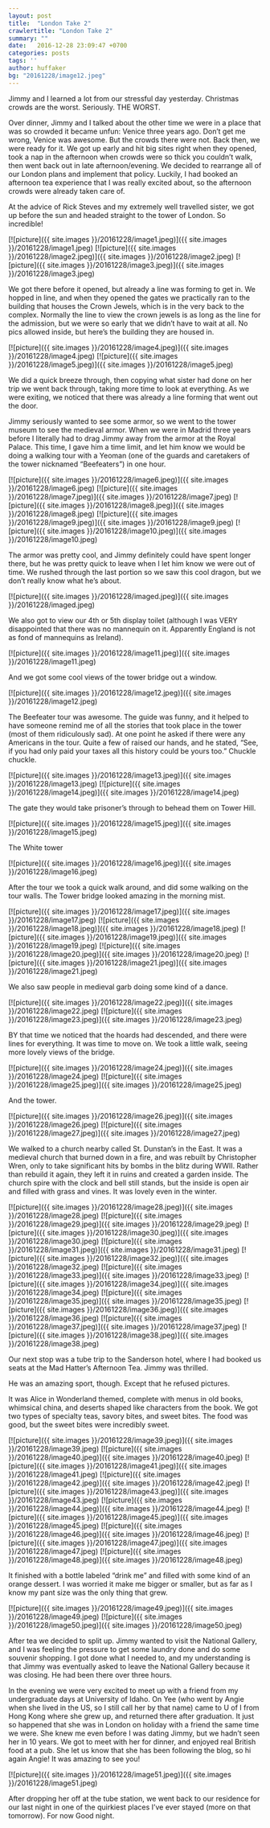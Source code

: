 ```yaml
---
layout: post
title:  "London Take 2"
crawlertitle: "London Take 2"
summary: ""
date:   2016-12-28 23:09:47 +0700
categories: posts
tags: ''
author: huffaker
bg: "20161228/image12.jpeg"
---
```


Jimmy and I learned a lot from our stressful day yesterday. Christmas crowds are the worst. Seriously. THE WORST.

Over dinner, Jimmy and I talked about the other time we were in a place that was so crowded it became unfun: Venice three years ago. Don’t get me wrong, Venice was awesome. But the crowds there were not. Back then, we were ready for it. We got up early and hit big sites right when they opened, took a nap in the afternoon when crowds were so thick you couldn’t walk, then went back out in late afternoon/evening. We decided to rearrange all of our London plans and implement that policy. Luckily, I had booked an afternoon tea experience that I was really excited about, so the afternoon crowds were already taken care of.

At the advice of Rick Steves and my extremely well travelled sister, we got up before the sun and headed straight to the tower of London. So incredible!

[![picture]({{ site.images }}/20161228/image1.jpeg)]({{ site.images }}/20161228/image1.jpeg)
 [![picture]({{ site.images }}/20161228/image2.jpeg)]({{ site.images }}/20161228/image2.jpeg) 
 [![picture]({{ site.images }}/20161228/image3.jpeg)]({{ site.images }}/20161228/image3.jpeg) 

We got there before it opened, but already a line was forming to get in. We hopped in line, and when they opened the gates we practically ran to the building that houses the Crown Jewels, which is in the very back to the complex. Normally the line to view the crown jewels is as long as the line for the admission, but we were so early that we didn’t have to wait at all. No pics allowed inside, but here’s the building they are housed in.

[![picture]({{ site.images }}/20161228/image4.jpeg)]({{ site.images }}/20161228/image4.jpeg)
[![picture]({{ site.images }}/20161228/image5.jpeg)]({{ site.images }}/20161228/image5.jpeg)

 We did a quick breeze through, then copying what sister had done on her trip we went back through, taking more time to look at everything. As we were exiting, we noticed that there was already a line forming that went out the door. 

Jimmy seriously wanted to see some armor, so we went to the tower museum to see the medieval armor. When we were in Madrid three years before I literally had to drag Jimmy away from the armor at the Royal Palace. This time, I gave him a time limit, and let him know we would be doing a walking tour with a Yeoman (one of the guards and caretakers of the tower nicknamed “Beefeaters”) in one hour. 
 
[![picture]({{ site.images }}/20161228/image6.jpeg)]({{ site.images }}/20161228/image6.jpeg)
[![picture]({{ site.images }}/20161228/image7.jpeg)]({{ site.images }}/20161228/image7.jpeg)
[![picture]({{ site.images }}/20161228/image8.jpeg)]({{ site.images }}/20161228/image8.jpeg)
[![picture]({{ site.images }}/20161228/image9.jpeg)]({{ site.images }}/20161228/image9.jpeg)
[![picture]({{ site.images }}/20161228/image10.jpeg)]({{ site.images }}/20161228/image10.jpeg)
 
The armor was pretty cool, and Jimmy definitely could have spent longer there, but he was pretty quick to leave when I let him know we were out of time. We rushed through the last portion so we saw this cool dragon, but we don’t really know what he’s about.

[![picture]({{ site.images }}/20161228/imaged.jpeg)]({{ site.images }}/20161228/imaged.jpeg)
 
We also got to view our 4th or 5th display toilet (although I was VERY disappointed that there was no mannequin on it. Apparently England is not as fond of mannequins as Ireland).

[![picture]({{ site.images }}/20161228/image11.jpeg)]({{ site.images }}/20161228/image11.jpeg)

And we got some cool views of the tower bridge out a window.

[![picture]({{ site.images }}/20161228/image12.jpeg)]({{ site.images }}/20161228/image12.jpeg)

The Beefeater tour was awesome. The guide was funny, and it helped to have someone remind me of all the stories that took place in the tower (most of them ridiculously sad). At one point he asked if there were any Americans in the tour. Quite a few of raised our hands, and he stated, “See, if you had only paid your taxes all this history could be yours too.” Chuckle chuckle. 
 
[![picture]({{ site.images }}/20161228/image13.jpeg)]({{ site.images }}/20161228/image13.jpeg)
[![picture]({{ site.images }}/20161228/image14.jpeg)]({{ site.images }}/20161228/image14.jpeg)

The gate they would take prisoner’s through to behead them on Tower Hill.

[![picture]({{ site.images }}/20161228/image15.jpeg)]({{ site.images }}/20161228/image15.jpeg)

The White tower

[![picture]({{ site.images }}/20161228/image16.jpeg)]({{ site.images }}/20161228/image16.jpeg)

After the tour we took a quick walk around, and did some walking on the tour walls. The Tower bridge looked amazing in the morning mist.
 
[![picture]({{ site.images }}/20161228/image17.jpeg)]({{ site.images }}/20161228/image17.jpeg)
[![picture]({{ site.images }}/20161228/image18.jpeg)]({{ site.images }}/20161228/image18.jpeg)
[![picture]({{ site.images }}/20161228/image19.jpeg)]({{ site.images }}/20161228/image19.jpeg)
[![picture]({{ site.images }}/20161228/image20.jpeg)]({{ site.images }}/20161228/image20.jpeg)
[![picture]({{ site.images }}/20161228/image21.jpeg)]({{ site.images }}/20161228/image21.jpeg)

We also saw people in medieval garb doing some kind of a dance.

[![picture]({{ site.images }}/20161228/image22.jpeg)]({{ site.images }}/20161228/image22.jpeg)
[![picture]({{ site.images }}/20161228/image23.jpeg)]({{ site.images }}/20161228/image23.jpeg)
 
BY that time we noticed that the hoards had descended, and there were lines for everything. It was time to move on. We took a little walk, seeing more lovely views of the bridge.

[![picture]({{ site.images }}/20161228/image24.jpeg)]({{ site.images }}/20161228/image24.jpeg)
[![picture]({{ site.images }}/20161228/image25.jpeg)]({{ site.images }}/20161228/image25.jpeg) 
 
And the tower.

[![picture]({{ site.images }}/20161228/image26.jpeg)]({{ site.images }}/20161228/image26.jpeg)
[![picture]({{ site.images }}/20161228/image27.jpeg)]({{ site.images }}/20161228/image27.jpeg)
 
We walked to a church nearby called St. Dunstan’s in the East. It was a medieval church that burned down in a fire, and was rebuilt by Christopher Wren, only to take significant hits by bombs in the blitz during WWII. Rather than rebuild it again, they left it in ruins and created a garden inside. The church spire with the clock and bell still stands, but the inside is open air and filled with grass and vines. It was lovely even in the winter.
  
 [![picture]({{ site.images }}/20161228/image28.jpeg)]({{ site.images }}/20161228/image28.jpeg)
 [![picture]({{ site.images }}/20161228/image29.jpeg)]({{ site.images }}/20161228/image29.jpeg)
 [![picture]({{ site.images }}/20161228/image30.jpeg)]({{ site.images }}/20161228/image30.jpeg)
 [![picture]({{ site.images }}/20161228/image31.jpeg)]({{ site.images }}/20161228/image31.jpeg)
 [![picture]({{ site.images }}/20161228/image32.jpeg)]({{ site.images }}/20161228/image32.jpeg)
 [![picture]({{ site.images }}/20161228/image33.jpeg)]({{ site.images }}/20161228/image33.jpeg)
 [![picture]({{ site.images }}/20161228/image34.jpeg)]({{ site.images }}/20161228/image34.jpeg)
 [![picture]({{ site.images }}/20161228/image35.jpeg)]({{ site.images }}/20161228/image35.jpeg)
 [![picture]({{ site.images }}/20161228/image36.jpeg)]({{ site.images }}/20161228/image36.jpeg)
 [![picture]({{ site.images }}/20161228/image37.jpeg)]({{ site.images }}/20161228/image37.jpeg)
 [![picture]({{ site.images }}/20161228/image38.jpeg)]({{ site.images }}/20161228/image38.jpeg)
 
Our next stop was a tube trip to the Sanderson hotel, where I had booked us seats at the Mad Hatter’s Afternoon Tea. Jimmy was thrilled. 

He was an amazing sport, though. Except that he refused pictures.

It was Alice in Wonderland themed, complete with menus in old books, whimsical china, and deserts shaped like characters from the book. We got two types of specialty teas, savory bites, and sweet bites. The food was good, but the sweet bites were incredibly sweet. 
     
[![picture]({{ site.images }}/20161228/image39.jpeg)]({{ site.images }}/20161228/image39.jpeg)
[![picture]({{ site.images }}/20161228/image40.jpeg)]({{ site.images }}/20161228/image40.jpeg)
[![picture]({{ site.images }}/20161228/image41.jpeg)]({{ site.images }}/20161228/image41.jpeg)
[![picture]({{ site.images }}/20161228/image42.jpeg)]({{ site.images }}/20161228/image42.jpeg)
[![picture]({{ site.images }}/20161228/image43.jpeg)]({{ site.images }}/20161228/image43.jpeg)
[![picture]({{ site.images }}/20161228/image44.jpeg)]({{ site.images }}/20161228/image44.jpeg)
[![picture]({{ site.images }}/20161228/image45.jpeg)]({{ site.images }}/20161228/image45.jpeg)
[![picture]({{ site.images }}/20161228/image46.jpeg)]({{ site.images }}/20161228/image46.jpeg)
[![picture]({{ site.images }}/20161228/image47.jpeg)]({{ site.images }}/20161228/image47.jpeg)
[![picture]({{ site.images }}/20161228/image48.jpeg)]({{ site.images }}/20161228/image48.jpeg)
   
It finished with a bottle labeled “drink me” and filled with some kind of an orange dessert. I was worried it make me bigger or smaller, but as far as I know my pant size was the only thing that grew. 

[![picture]({{ site.images }}/20161228/image49.jpeg)]({{ site.images }}/20161228/image49.jpeg)
[![picture]({{ site.images }}/20161228/image50.jpeg)]({{ site.images }}/20161228/image50.jpeg)
 
After tea we decided to split up. Jimmy wanted to visit the National Gallery, and I was feeling the pressure to get some laundry done and do some souvenir shopping. I got done what I needed to, and my understanding is that Jimmy was eventually asked to leave the National Gallery because it was closing. He had been there over three hours.

In the evening we were very excited to meet up with a friend from my undergraduate days at University of Idaho. On Yee (who went by Angie when she lived in the US, so I still call her by that name) came to U of I from Hong Kong where she grew up, and returned there after graduation. It just so happened that she was in London on holiday with a friend the same time we were. She knew me even before I was dating Jimmy, but we hadn’t seen her in 10 years. We got to meet with her for dinner, and enjoyed real British food at a pub. She let us know that she has been following the blog, so hi again Angie! It was amazing to see you! 

[![picture]({{ site.images }}/20161228/image51.jpeg)]({{ site.images }}/20161228/image51.jpeg)

After dropping her off at the tube station, we went back to our residence for our last night in one of the quirkiest places I’ve ever stayed (more on that tomorrow). For now
Good night. 
